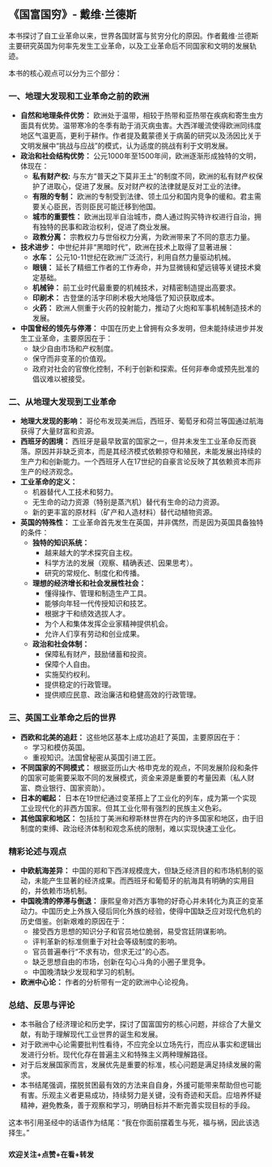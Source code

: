 ## 《国富国穷》- 戴维·兰德斯

本书探讨了自工业革命以来，世界各国财富与贫穷分化的原因。作者戴维·兰德斯主要研究英国为何率先发生工业革命，以及工业革命后不同国家和文明的发展轨迹。

本书的核心观点可以分为三个部分：

### 一、地理大发现和工业革命之前的欧洲

* **自然和地理条件优势：** 欧洲处于温带，相较于热带和亚热带在疾病和寄生虫方面具有优势。温带寒冷的冬季有助于消灭病虫害。大西洋暖流使得欧洲同纬度地区气温更高，更利于耕作。作者提及戴蒙德关于病菌的研究以及汤因比关于文明发展中“挑战与应战”的模式，认为适度的挑战有利于文明发展。
* **政治和社会结构优势：** 公元1000年至1500年间，欧洲逐渐形成独特的文明，体现在：
    * **私有财产权:** 与东方“普天之下莫非王土”的制度不同，欧洲的私有财产权保护了进取心，促进了发展。反对财产权的法律就是反对工业的法律。
    * **有限的专制：** 欧洲的专制受到法律、领土瓜分和国内竞争的缓和。君主需要关心臣民，否则臣民可能迁移到他国。
    * **城市的重要性：** 欧洲出现半自治城市，商人通过购买特许权进行自治，拥有独特的民事和政治权利，促进了商业发展。
    * **政教分离：** 宗教权力与世俗权力分离，为欧洲带来了不同的意志力量。
* **技术进步：** 中世纪并非“黑暗时代”，欧洲在技术上取得了显著进展：
    * **水车：** 公元10-11世纪在欧洲广泛流行，利用自然力量驱动机械。
    * **眼镜：** 延长了精细工作者的工作寿命，并为显微镜和望远镜等关键技术奠定基础。
    * **机械钟：** 前工业时代最重要的机械技术，对精密制造提出高要求。
    * **印刷术：** 古登堡的活字印刷术极大地降低了知识获取成本。
    * **火药：** 欧洲人侧重于火药的投射能力，推动了火炮和军事机械制造技术的发展。
* **中国曾经的领先与停滞：** 中国在历史上曾拥有众多发明，但未能持续进步并发生工业革命，主要原因在于：
    * 缺少自由市场和产权制度。
    * 保守而非变革的价值观。
    * 政府对社会的官僚化控制，不利于创新和探索。任何非奉命或预先批准的倡议难以被接受。

### 二、从地理大发现到工业革命

* **地理大发现的影响：** 哥伦布发现美洲后，西班牙、葡萄牙和荷兰等国通过航海获得了大量财富和资源。
* **西班牙的困境：** 西班牙是最早致富的国家之一，但并未发生工业革命反而衰落。原因并非缺乏资本，而是其经济模式依赖掠夺和殖民，未能发展出持续的生产力和创新能力。一个西班牙人在17世纪的自豪言论反映了其依赖资本而非生产的经济观念。
* **工业革命的定义：**
    * 机器替代人工技术和努力。
    * 无生命的动力资源（特别是蒸汽机）替代有生命的动力资源。
    * 新的更丰富的原材料（矿产和人造材料）替代动植物资源。
* **英国的特殊性：** 工业革命首先发生在英国，并非偶然，而是因为英国具备独特的条件：
    * **独特的知识系统：**
        * 越来越大的学术探究自主权。
        * 科学方法的发展（观察、精确表述、因果思考）。
        * 研究的常规化、制度化和传播。
    * **理想的经济增长和社会发展性社会：**
        * 懂得操作、管理和制造生产工具。
        * 能够向年轻一代传授知识和技艺。
        * 根据才干和绩效选拔人才。
        * 为个人和集体发挥企业家精神提供机会。
        * 允许人们享有劳动和创业成果。
    * **政治和社会体制：**
        * 保障私有财产，鼓励储蓄和投资。
        * 保障个人自由。
        * 实施契约权利。
        * 提供稳定的行政管理。
        * 提供顺应民意、政治廉洁和稳健高效的行政管理。

### 三、英国工业革命之后的世界

* **西欧和北美的追赶：** 这些地区基本上成功追赶了英国，主要原因在于：
    * 学习和模仿英国。
    * 重视知识。法国曾秘密从英国引进工匠。
* **不同国家的不同模式：** 根据亚历山大·格申克龙的观点，不同发展阶段和条件的国家可能需要采取不同的发展模式，资金来源是重要的考量因素（私人财富、商业银行、国家资助）。
* **日本的崛起：** 日本在19世纪通过变革搭上了工业化的列车，成为第一个实现工业现代化的非西方国家。但其工业化带有强烈的民族主义色彩。
* **其他国家和地区：** 包括拉丁美洲和穆斯林世界在内的许多国家和地区，由于旧制度的束缚、政治经济体制和观念系统的限制，难以实现快速工业化。

### 精彩论述与观点

* **中欧航海差异：** 中国的郑和下西洋规模庞大，但缺乏经济目的和市场机制的驱动，未能产生显著的经济成果。而西班牙和葡萄牙的航海具有明确的实用目的，并依赖市场机制。
* **中国晚清的停滞与倒退：** 康熙皇帝对西方事物的好奇心并未转化为真正的变革动力。中国历史上外族入侵后同化外族的经验，使得中国缺乏应对现代危机的历史借鉴。创新艰难的原因在于：
    * 接受西方思想的知识分子和官员地位脆弱，易受宫廷阴谋影响。
    * 评判革新的标准侧重于对社会等级制度的影响。
    * 官员普遍奉行“不求有功，但求无过”的心态。
    * 缺乏思想自由的市场，创新在勾心斗角的小圈子里竞争。
    * 中国晚清缺少发现和学习的机制。
* **欧洲中心论：** 作者的分析带有一定的欧洲中心论视角。

### 总结、反思与评论

* 本书融合了经济理论和历史学，探讨了国富国穷的核心问题，并综合了大量文献，有助于理解现代工业世界的诞生和发展。
* 对于欧洲中心论需要批判性看待，不应完全以立场先行，而应从事实和逻辑出发进行分析。现代化存在普遍主义和特殊主义两种理解路径。
* 对于后发展国家而言，发展优先是重要的标准，核心问题是满足持续发展的需求。
* 本书结尾强调，摆脱贫困最有效的方法来自自身，外援可能带来帮助但也可能有害。乐观主义者更易成功，持续努力是关键，没有奇迹和天启。应培养怀疑精神，避免教条，善于观察和学习，明确目标并不断完善实现目标的手段。

这本书引用圣经中的话语作为结尾：“我在你面前摆着生与死，福与祸，因此该选择生。”

###

**欢迎关注+点赞+在看+转发**
